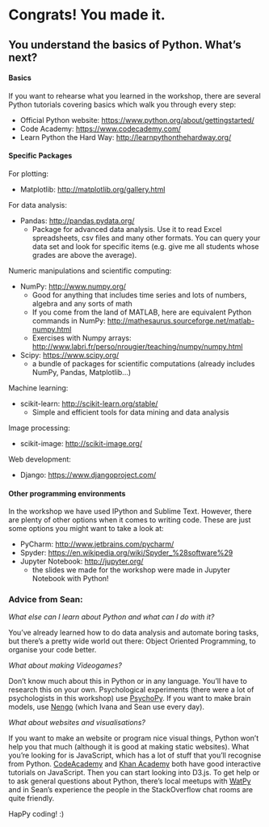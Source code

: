 # Congrats! You made it.
## You understand the basics of Python. What’s next?


#### Basics
If you want to rehearse what you learned in the workshop, there are several Python tutorials covering basics which walk you through every step:
- Official Python website: https://www.python.org/about/gettingstarted/
- Code Academy: https://www.codecademy.com/
- Learn Python the Hard Way: http://learnpythonthehardway.org/

#### Specific Packages
For plotting:
- Matplotlib: http://matplotlib.org/gallery.html 

For data analysis:
- Pandas: http://pandas.pydata.org/
  - Package for advanced data analysis. Use it to read Excel spreadsheets, csv files and many other formats. You can query your data set and look for specific items (e.g. give me all students whose grades are above the average).

Numeric manipulations and scientific computing:
- NumPy: http://www.numpy.org/
  - Good for anything that includes time series and lots of numbers, algebra and any sorts of math
  - If you come from the land of MATLAB, here are equivalent Python commands in NumPy: http://mathesaurus.sourceforge.net/matlab-numpy.html
  - Exercises with Numpy arrays: http://www.labri.fr/perso/nrougier/teaching/numpy/numpy.html
- Scipy: https://www.scipy.org/
  - a bundle of packages for scientific computations (already includes NumPy, Pandas, Matplotlib...) 

Machine learning:
- scikit-learn: http://scikit-learn.org/stable/
  - Simple and efficient tools for data mining and data analysis
  
Image processing:
- scikit-image: http://scikit-image.org/

Web development:
- Django: https://www.djangoproject.com/
 
#### Other programming environments
In the workshop we have used IPython and Sublime Text. However, there are plenty of other options when it comes to writing code. These are just some options you might want to take a look at:
- PyCharm: http://www.jetbrains.com/pycharm/
- Spyder: https://en.wikipedia.org/wiki/Spyder_%28software%29
- Jupyter Notebook: http://jupyter.org/
  - the slides we made for the workshop were made in Jupyter Notebook with Python! 

### Advice from Sean:

*What else can I learn about Python and what can I do with it?*

You’ve already learned how to do data analysis and automate boring tasks, but there’s a pretty wide world out there: Object Oriented Programming, to organise your code better.

*What about making Videogames?*

Don’t know much about this in Python or in any language. You’ll have to research this on your own.
Psychological experiments (there were a lot of psychologists in this workshop) use [PsychoPy](http://www.psychopy.org/).
If you want to make brain models, use [Nengo](https://github.com/nengo/nengo) (which Ivana and Sean use every day).

*What about websites and visualisations?*

If you want to make an website or program nice visual things, Python won’t help you that much (although it is good at making static websites). What you’re looking for is JavaScript, which has a lot of stuff that you’ll recognise from Python. [CodeAcademy](https://www.codecademy.com/) and [Khan Academy](https://www.khanacademy.org/) both have good interactive tutorials on JavaScript. Then you can start looking into D3.js. To get help or to ask general questions about Python, there’s local meetups with [WatPy](http://watpy.ca/) and in Sean’s experience the people in the StackOverflow chat rooms are quite friendly.


HapPy coding! :)
